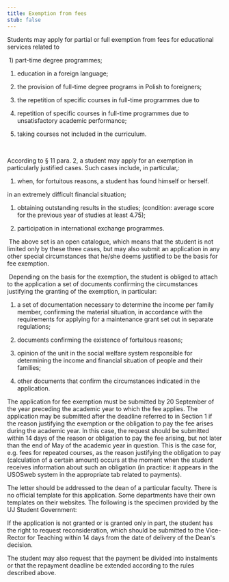 ```yaml
---
title: Exemption from fees
stub: false
---
```

Students may apply for partial or full exemption from fees for educational services related to 

 1) part-time degree programmes; 

1. education in a foreign language; 

2. the provision of full-time degree programs in Polish to foreigners; 

3. the repetition of specific courses in full-time programmes due to 

3. repetition of specific courses in full-time programmes due to unsatisfactory academic performance; 

1. taking courses not included in the curriculum. 

 

According to § 11 para. 2, a student may apply for an exemption in particularly justified cases. Such cases include, in particular,: 

1. when, for fortuitous reasons, a student has found himself or herself.

in an extremely difficult financial situation; 

1. obtaining outstanding results in the studies; (condition: average score for the previous year of studies at least 4.75);

2. participation in international exchange programmes. 

 The above set is an open catalogue, which means that the student is not limited only by these three cases, but may also submit an application in any other special circumstances that he/she deems justified to be the basis for fee exemption.  

 Depending on the basis for the exemption, the student is obliged to attach to the application a set of documents confirming the circumstances justifying the granting of the exemption, in particular: 

1. a set of documentation necessary to determine the income per family member, confirming the material situation, in accordance with the requirements for applying for a maintenance grant set out in separate regulations; 

2. documents confirming the existence of fortuitous reasons; 

3. opinion of the unit in the social welfare system responsible for determining the income and financial situation of people and their families; 

4. other documents that confirm the circumstances indicated in the application. 

The application for fee exemption must be submitted by 20 September of the year preceding the academic year to which the fee applies. The application may be submitted after the deadline referred to in Section 1 if the reason justifying the exemption or the obligation to pay the fee arises during the academic year. In this case, the request should be submitted within 14 days of the reason or obligation to pay the fee arising, but not later than the end of May of the academic year in question. This is the case for, e.g. fees for repeated courses, as the reason justifying the obligation to pay (calculation of a certain amount) occurs at the moment when the student receives information about such an obligation (in practice: it appears in the USOSweb system in the appropriate tab related to payments). 

The letter should be addressed to the dean of a particular faculty. There is no official template for this application. Some departments have their own templates on their websites. The following is the specimen provided by the UJ Student Government: 

If the application is not granted or is granted only in part, the student has the right to request reconsideration, which should be submitted to the Vice-Rector for Teaching within 14 days from the date of delivery of the Dean's decision. 

The student may also request that the payment be divided into instalments or that the repayment deadline be extended according to the rules described above.